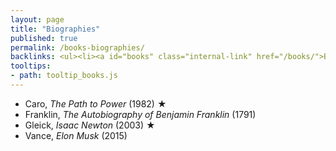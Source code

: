 ```yaml
---
layout: page
title: "Biographies"
published: true
permalink: /books-biographies/
backlinks: <ul><li><a id="books" class="internal-link" href="/books/">Books</a></li></ul>
tooltips: 
- path: tooltip_books.js
---
```


* Caro, *The Path to Power* (1982) ★
* Franklin, *The Autobiography of Benjamin Franklin* (1791)
* Gleick, *Isaac Newton* (2003) ★
* Vance, *Elon Musk* (2015)
